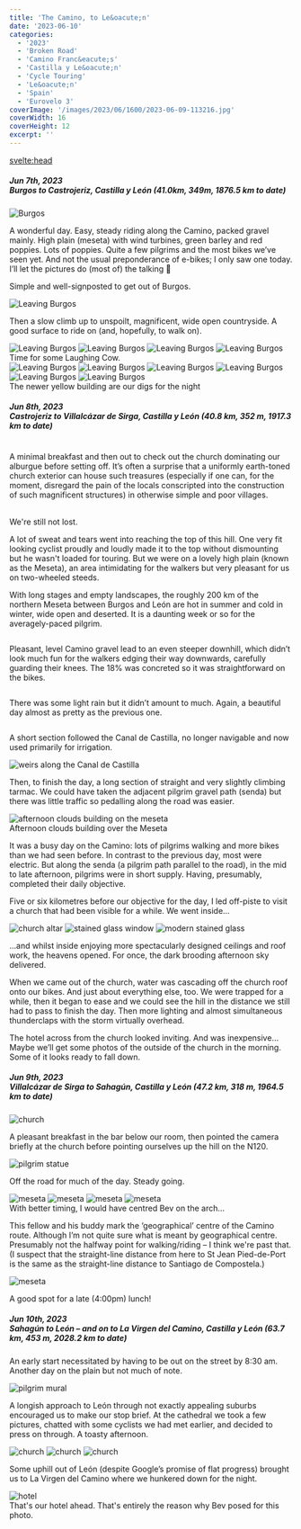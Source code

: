 ```yaml
---
title: 'The Camino, to Le&oacute;n'
date: '2023-06-10'
categories:
  - '2023'
  - 'Broken Road'
  - 'Camino Franc&eacute;s'
  - 'Castilla y Le&oacute;n'
  - 'Cycle Touring'
  - 'Le&oacute;n'
  - 'Spain'
  - 'Eurovelo 3'
coverImage: '/images/2023/06/1600/2023-06-09-113216.jpg'
coverWidth: 16
coverHeight: 12
excerpt: ''
---
```


<svelte:head>

<title>
Camino, to Le&oacute;n
</title>
</svelte:head>

<script>
	import Callout from '$lib/components/Callout.svelte'
</script>

<section class="card">
  <h5>
    Jun 7th, 2023
    <br /> Burgos to Castrojeriz, Castilla y Le&oacute;n
    (41.0km, 349m, 1876.5 km to date)   
  </h5>
  <p/>
  <img alt="Burgos" src="/images/2023/06/1600/2023-06-07-114358.jpg" />
  <p>A wonderful day. Easy, steady riding along the Camino, packed gravel mainly. High plain (meseta) with wind turbines, green barley and red poppies. Lots of poppies. Quite a few pilgrims and the most bikes we’ve seen yet. And not the usual preponderance of e-bikes; I only saw one today. I’ll let the pictures do (most of) the talking <span class="entity">🙂</span></p>
  <p>Simple and well-signposted to get out of Burgos.</p>
  <img alt="Leaving Burgos" src="/images/2023/06/1600/2023-06-07-113225.jpg" /> 
  <p>Then a slow climb up to unspoilt, magnificent, wide open countryside. A good surface to ride on (and, hopefully, to walk on).</p>
  <img alt="Leaving Burgos" src="/images/2023/06/1600/2023-06-07-131511.jpg" /> 
  <img alt="Leaving Burgos" src="/images/2023/06/1600/2023-06-07-132229.jpg" /> 
  <img alt="Leaving Burgos" src="/images/2023/06/1600/2023-06-07-134721.jpg" />
  <img alt="Leaving Burgos" src="/images/2023/06/1600/2023-06-07-140159.jpg" /> 
  <div class="caption">Time for some Laughing Cow.</div>
  <img alt="Leaving Burgos" src="/images/2023/06/1600/2023-06-07-145335.jpg" />
  <img alt="Leaving Burgos" src="/images/2023/06/1600/2023-06-07-145901.jpg" />
  <img alt="Leaving Burgos" src="/images/2023/06/1600/2023-06-07-161135.jpg" />
  <img alt="Leaving Burgos" src="/images/2023/06/1600/2023-06-07-171003.jpg" />
  <img alt="Leaving Burgos" src="/images/2023/06/1600/2023-06-07-171304.jpg" />
  <img alt="Leaving Burgos" src="/images/2023/06/1600/2023-06-07-172846.jpg" />
  <div class="caption">The newer yellow building are our digs for the night</div>
</section>

<section class="card">
  <h5>
    Jun 8th, 2023
    <br /> Castrojeriz to Villalcázar de Sirga, Castilla y Le&oacute;n
    (40.8 km, 352 m, 1917.3 km to date)   
  </h5>
  <img alt="" src="/images/2023/06/1600/2023-06-08-092019.jpg" />
  <p>A minimal breakfast and then out to check out the church dominating our alburgue before setting off. It’s often a surprise that a uniformly earth-toned church exterior can house such treasures (especially if one can, for the moment, disregard the pain of the locals conscripted into the construction of such magnificent structures) in otherwise simple and poor villages.</p>
  <img alt="" src="/images/2023/06/1600/2023-06-08-092554.jpg" />
  <img alt="" src="/images/2023/06/1600/2023-06-08-092733.jpg" />
  <img alt="" src="/images/2023/06/1600/2023-06-08-093153.jpg" />
  <img alt="" src="/images/2023/06/1600/2023-06-08-101219.jpg" />
  <div class="caption">We're still not lost.</div>
  <img alt="" src="/images/2023/06/1600/2023-06-08-111505.jpg" />
  <p>A lot of sweat and tears went into reaching the top of this hill. One very fit looking cyclist proudly and loudly made it to the top without dismounting but he wasn't loaded for touring. But we were on a lovely high plain (known as the Meseta), an area intimidating for the walkers but very pleasant for us on two-wheeled steeds.</p>
  <p>With long stages and empty landscapes, the roughly 200 km of the northern Meseta between Burgos and Le&oacute;n are hot in summer and cold in winter, wide open and deserted. It is a daunting week or so for the averagely-paced pilgrim.</p>
  <img alt="" src="/images/2023/06/1600/2023-06-08-115005.jpg" />
  <p>Pleasant, level Camino gravel lead to an even steeper downhill, which didn’t look much fun for the walkers edging their way downwards, carefully guarding their knees. The 18% was concreted so it was straightforward on the bikes.</p>
  <img alt="" src="/images/2023/06/1600/2023-06-08-115503.jpg" />
  <p>There was some light rain but it didn’t amount to much. Again, a beautiful day almost as pretty as the previous one.</p>
   <img alt="" src="/images/2023/06/1600/2023-06-08-131349.jpg" />
   <p>A short section followed the Canal de Castilla, no longer navigable and now used primarily for irrigation.</p>
   <img alt="weirs along the Canal de Castilla" src="/images/2023/06/1600/2023-06-08-145211.jpg" />
   <p>Then, to finish the day, a long section of straight and very slightly climbing tarmac. We could have taken the adjacent pilgrim gravel path (senda) but there was little traffic so pedalling along the road was easier.</p>
   <img alt="afternoon clouds building on the meseta" src="/images/2023/06/1600/2023-06-08-162216.jpg" />
   <div class="caption">Afternoon clouds building over the Meseta</div>
   <p>It was a busy day on the Camino: lots of pilgrims walking and more bikes than we had seen before. In contrast to the previous day, most were electric. But along the senda (a pilgrim path parallel to the road), in the mid to late afternoon, pilgrims were in short supply. Having, presumably, completed their daily objective.</p>
   <p>Five or six kilometres before our objective for the day, I led off-piste to visit a church that had been visible for a while. We went inside...</p>
   <img alt="church altar " src="/images/2023/06/1600/2023-06-08-165336.jpg" />
   <img alt="stained glass window " src="/images/2023/06/1600/2023-06-08-165730.jpg" />
   <img alt="modern stained glass " src="/images/2023/06/1600/2023-06-08-165631.jpg" />
   <p>...and whilst inside enjoying more spectacularly designed ceilings and roof work, the heavens opened. For once, the dark brooding afternoon sky delivered.</p>
   <p>When we came out of the church, water was cascading off the church roof onto our bikes. And just about everything else, too. We were trapped for a while, then it began to ease and we could see the hill in the distance we still had to pass to finish the day. Then more lighting and almost simultaneous thunderclaps with the storm virtually overhead.</p>
   <p>The hotel across from the church looked inviting. And was inexpensive… Maybe we’ll get some photos of the outside of the church in the morning. Some of it looks ready to fall down.</p>
</section>

<section class="card">
  <h5>
    Jun 9th, 2023
    <br /> Villalcázar de Sirga to Sahagún, Castilla y Le&oacute;n
    (47.2 km, 318 m, 1964.5 km to date)   
  </h5> 
   <img alt="church" src="/images/2023/06/1600/2023-06-09-100844.jpg" />
   <p>A pleasant breakfast in the bar below our room, then pointed the camera briefly at the church before pointing ourselves up the hill on the N120.</p>
   <img alt="pilgrim statue" src="/images/2023/06/1600/2023-06-09-102102.jpg" />
   <p>Off the road for much of the day. Steady going.</p>
   <img alt="meseta" src="/images/2023/06/1600/2023-06-09-113216.jpg" />
   <img alt="meseta" src="/images/2023/06/1600/2023-06-09-150436.jpg" />
   <img alt="meseta" src="/images/2023/06/1600/2023-06-09-151334.jpg" />
   <img alt="meseta" src="/images/2023/06/1600/2023-06-09-161626.jpg" />
   <div class="caption">With better timing, I would have centred Bev on the arch...</div>
   <p>This fellow and his buddy mark the ‘geographical’ centre of the Camino route. Although I’m not quite sure what is meant by geographical centre. Presumably not the halfway point for walking/riding &ndash; I think we're past that. (I suspect that the straight-line distance from here to St Jean Pied-de-Port is the same as the straight-line distance to Santiago de Compostela.)</p>
   <img alt="meseta" src="/images/2023/06/1600/2023-06-09-161756.jpg" />
   <p>A good spot for a late (4:00pm) lunch!</p>
</section>

<section class="card">
  <h5>
    Jun 10th, 2023
    <br /> Sahagún to León – and on to La Virgen del Camino, Castilla y Le&oacute;n
    (63.7 km, 453 m, 2028.2 km to date)   
  </h5>
  <p>An early start necessitated by having to be out on the street by 8:30 am. Another day on the plain but not much of note.</p>
    <img alt="pilgrim mural" src="/images/2023/06/1600/2023-06-10-132551.jpg" />
    <p>A longish approach to León through not exactly appealing suburbs encouraged us to make our stop brief. At the cathedral we took a few pictures, chatted with some cyclists we had met earlier, and decided to press on through. A toasty afternoon.</p>
    <img alt="church" src="/images/2023/06/1600/2023-06-10-154555.jpg" />
    <img alt="church" src="/images/2023/06/1600/2023-06-10-154616.jpg" />
    <img alt="church" src="/images/2023/06/1600/2023-06-10-160806.jpg" />
    <p>Some uphill out of León (despite Google’s promise of flat progress) brought us to La Virgen del Camino where we hunkered down for the night.</p>
    <div class="w-60"><img alt="hotel" src="/images/2023/06/phone/20230610_1724.jpg" />
    <div class="caption">That's our hotel ahead. That's entirely the reason why Bev posed for this photo.</div></div>
</section>
